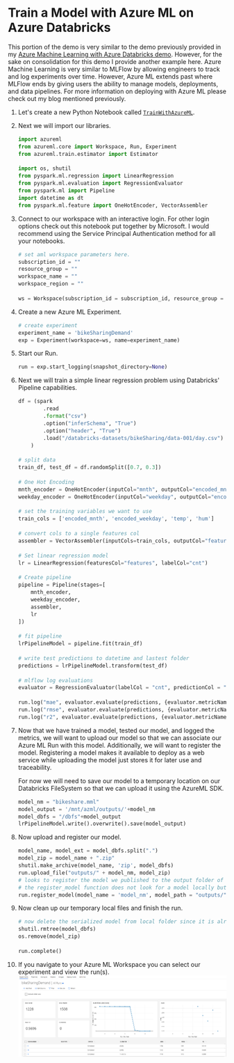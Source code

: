 # Train a Model with Azure ML on Azure Databricks

This portion of the demo is very similar to the demo previously provided in my [Azure Machine Learning with Azure Databricks demo](https://ryansdataspot.com/2019/02/08/azure-machine-learning-services-and-azure-databricks/). However, for the sake on consolidation for this demo I provide another example here. Azure Machine Learning is very similar to MLFlow by allowing engineers to track and log experiments over time. However, Azure ML extends past where MLFlow ends by giving users the ability to manage models, deployments, and data pipelines. For more information on deploying with Azure ML please check out my blog mentioned previously.  

1. Let's create a new Python Notebook called [`TrainWithAzureML`](../Code/02_TrainWithAzureML.py). 

1. Next we will import our libraries. 
    ```python
    import azureml
    from azureml.core import Workspace, Run, Experiment
    from azureml.train.estimator import Estimator

    import os, shutil
    from pyspark.ml.regression import LinearRegression
    from pyspark.ml.evaluation import RegressionEvaluator
    from pyspark.ml import Pipeline
    import datetime as dt
    from pyspark.ml.feature import OneHotEncoder, VectorAssembler
    ```

1. Connect to our workspace with an interactive login. For other login options check out this notebook put together by Microsoft. I would recommend using the Service Principal Authentication method for all your notebooks.  
    ```python
    # set aml workspace parameters here. 
    subscription_id = ""
    resource_group = ""
    workspace_name = ""
    workspace_region = ""

    ws = Workspace(subscription_id = subscription_id, resource_group = resource_group, workspace_name = workspace_name)
    ```

1. Create a new Azure ML Experiment.  
    ```python
    # create experiment
    experiment_name = 'bikeSharingDemand'
    exp = Experiment(workspace=ws, name=experiment_name)
    ```

1. Start our Run. 
    ```python
    run = exp.start_logging(snapshot_directory=None)
    ```

1. Next we will train a simple linear regression problem using Databricks' Pipeline capabilities. 
    ```python
    df = (spark
            .read
            .format("csv")
            .option("inferSchema", "True")
            .option("header", "True")
            .load("/databricks-datasets/bikeSharing/data-001/day.csv")
        )

    # split data
    train_df, test_df = df.randomSplit([0.7, 0.3])

    # One Hot Encoding
    mnth_encoder = OneHotEncoder(inputCol="mnth", outputCol="encoded_mnth")
    weekday_encoder = OneHotEncoder(inputCol="weekday", outputCol="encoded_weekday")

    # set the training variables we want to use
    train_cols = ['encoded_mnth', 'encoded_weekday', 'temp', 'hum']

    # convert cols to a single features col
    assembler = VectorAssembler(inputCols=train_cols, outputCol="features")

    # Set linear regression model
    lr = LinearRegression(featuresCol="features", labelCol="cnt")

    # Create pipeline
    pipeline = Pipeline(stages=[
        mnth_encoder,
        weekday_encoder,
        assembler,
        lr
    ])

    # fit pipeline
    lrPipelineModel = pipeline.fit(train_df)

    # write test predictions to datetime and lastest folder
    predictions = lrPipelineModel.transform(test_df)

    # mlflow log evaluations
    evaluator = RegressionEvaluator(labelCol = "cnt", predictionCol = "prediction")

    run.log("mae", evaluator.evaluate(predictions, {evaluator.metricName: "mae"}))
    run.log("rmse", evaluator.evaluate(predictions, {evaluator.metricName: "rmse"}))
    run.log("r2", evaluator.evaluate(predictions, {evaluator.metricName: "r2"}))
    ```

1. Now that we have trained a model, tested our model, and logged the metrics, we will want to upload our model so that we can associate our Azure ML Run with this model. Additionally, we will want to register the model. Registering a model makes it available to deploy as a web service while uploading the model just stores it for later use and traceability.  

    For now we will need to save our model to a temporary location on our Databricks FileSystem so that we can upload it using the AzureML SDK.     

    ```python
    model_nm = "bikeshare.mml"
    model_output = '/mnt/azml/outputs/'+model_nm
    model_dbfs = "/dbfs"+model_output
    lrPipelineModel.write().overwrite().save(model_output)
    ```

1. Now upload and register our model. 
    ```python
    model_name, model_ext = model_dbfs.split(".")
    model_zip = model_name + ".zip"
    shutil.make_archive(model_name, 'zip', model_dbfs)
    run.upload_file("outputs/" + model_nm, model_zip)
    # looks to register the model we published to the output folder of our workspace
    # the register_model function does not look for a model locally but the model in the cloud
    run.register_model(model_name = 'model_nm', model_path = "outputs/" + model_nm)
    ```

1. Now clean up our temporary local files and finish the run. 
    ```python
    # now delete the serialized model from local folder since it is already uploaded to run history 
    shutil.rmtree(model_dbfs)
    os.remove(model_zip)

    run.complete()
    ```

1. If you navigate to your Azure ML Workspace you can select our experiment and view the run(s).   
    ![](imgs/AzMLExps.png)